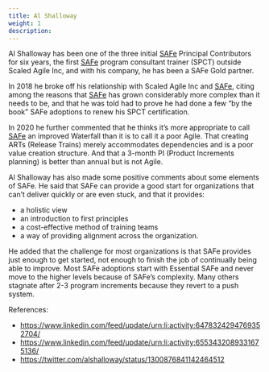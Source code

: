 ```yaml
---
title: Al Shalloway
weight: 1
description:
---
```


Al Shalloway has been one of the three initial [SAFe](https://www.scaledagileframework.com/) Principal Contributors for six years, the first [SAFe](https://www.scaledagileframework.com/) program consultant trainer (SPCT) outside Scaled Agile Inc, and with his company, he has been a SAFe Gold partner.

In 2018 he broke off his relationship with Scaled Agile Inc and [SAFe](https://www.scaledagileframework.com/), citing among the reasons that [SAFe](https://www.scaledagileframework.com/) has grown considerably more complex than it needs to be, and that he was told had to prove he had done a few “by the book” SAFe adoptions to renew his SPCT certification. 

In 2020 he further commented that he thinks it’s more appropriate to call [SAFe](https://www.scaledagileframework.com/) an improved Waterfall than it is to call it a poor Agile. That creating ARTs (Release Trains) merely accommodates dependencies and is a poor value creation structure. And that a 3-month PI (Product Increments planning) is better than annual but is not Agile.

Al Shalloway has also made some positive comments about some elements of SAFe. He said that SAFe can provide a good start for organizations that can’t deliver quickly or are even stuck, and that it provides:
- a holistic view
- an introduction to first principles
- a cost-effective method of training teams
- a way of providing alignment across the organization.

He added that the challenge for most organizations is that SAFe provides just enough to get started, not enough to finish the job of continually being able to improve. Most SAFe adoptions start with Essential SAFe and never move to the higher levels because of SAFe’s complexity. Many others stagnate after 2-3 program increments because they revert to a push system.

References:

- https://www.linkedin.com/feed/update/urn:li:activity:6478324294769352704/
- https://www.linkedin.com/feed/update/urn:li:activity:6553432089331675136/ 
- https://twitter.com/alshalloway/status/1300876841142464512 